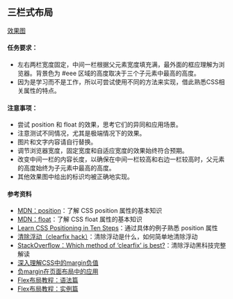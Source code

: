 ## 三栏式布局

[效果图](https://share.weiyun.com/5xYMMqf)

#### 任务要求：

- 左右两栏宽度固定，中间一栏根据父元素宽度填充满，最外面的框应理解为浏览器。背景色为 #eee 区域的高度取决于三个子元素中最高的高度。
- 因为是学习而不是工作，所以可尝试使用不同的方法来实现，借此熟悉CSS相关属性的特点。

#### 注意事项：

- 尝试 position 和 float 的效果，思考它们的异同和应用场景。
- 注意测试不同情况，尤其是极端情况下的效果。
- 图片和文字内容请自行替换。
- 调节浏览器宽度，固定宽度和自适应宽度的效果始终符合预期。
- 改变中间一栏的内容长度，以确保在中间一栏较高和右边一栏较高时，父元素的高度始终为子元素中最高的高度。
- 其他效果图中给出的标识均被正确地实现。

#### 参考资料

- [MDN：position](https://developer.mozilla.org/zh-CN/docs/Web/CSS/position)：了解 CSS position 属性的基本知识
- [MDN：float](https://developer.mozilla.org/en-US/docs/Web/CSS/float)：了解 CSS float 属性的基本知识
- [Learn CSS Positioning in Ten Steps](http://www.barelyfitz.com/screencast/html-training/css/positioning/)：通过具体的例子熟悉 position 属性
- [清除浮动（clearfix hack）](http://zh.learnlayout.com/clearfix.html)：清除浮动是什么，如何简单地清除浮动
- [StackOverflow：Which method of ‘clearfix’ is best?](http://stackoverflow.com/questions/211383/which-method-of-clearfix-is-best)：清除浮动黑科技完整解读
- [深入理解CSS中的margin负值](https://www.cnblogs.com/xiaohuochai/p/5314289.html)
- [负margin在页面布局中的应用](https://www.cnblogs.com/jscode/archive/2012/08/28/2660078.html)
- [Flex布局教程：语法篇](http://www.ruanyifeng.com/blog/2015/07/flex-grammar.html)
- [Flex布局教程：实例篇](http://www.ruanyifeng.com/blog/2015/07/flex-examples.html)


